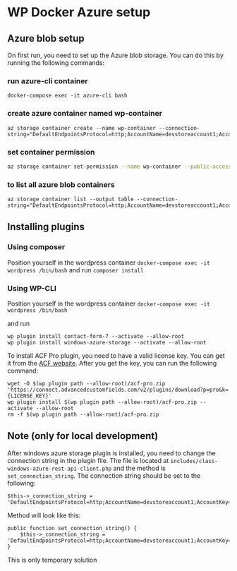 # WP Docker Azure setup

## Azure blob setup
On first run, you need to set up the Azure blob storage. You can do this by running the following commands:

### run azure-cli container
```docker-compose exec -it azure-cli bash```

### create azure container named wp-container
```
az storage container create --name wp-container --connection-string="DefaultEndpointsProtocol=http;AccountName=devstoreaccount1;AccountKey=Eby8vdM02xNOcqFlqUwJPLlmEtlCDXJ1OUzFT50uSRZ6IFsuFq2UVErCz4I6tq/K1SZFPTOtr/KBHBeksoGMGw==;BlobEndpoint=http://host.docker.internal:10000/devstoreaccount1;"
```

### set container permission
```bash
az storage container set-permission --name wp-container --public-access blob --connection-string="DefaultEndpointsProtocol=http;AccountName=devstoreaccount1;AccountKey=Eby8vdM02xNOcqFlqUwJPLlmEtlCDXJ1OUzFT50uSRZ6IFsuFq2UVErCz4I6tq/K1SZFPTOtr/KBHBeksoGMGw==;BlobEndpoint=http://host.docker.internal:10000/devstoreaccount1;"
```

### to list all azure blob containers
```
az storage container list --output table --connection-string="DefaultEndpointsProtocol=http;AccountName=devstoreaccount1;AccountKey=Eby8vdM02xNOcqFlqUwJPLlmEtlCDXJ1OUzFT50uSRZ6IFsuFq2UVErCz4I6tq/K1SZFPTOtr/KBHBeksoGMGw==;BlobEndpoint=http://host.docker.internal:10000/devstoreaccount1;"
```

## Installing plugins

### Using composer
Position yourself in the wordpress container
```docker-compose exec -it wordpress /bin/bash```
and run
```composer install```

### Using WP-CLI
Position yourself in the wordpress container
```docker-compose exec -it wordpress /bin/bash```

and run
```
wp plugin install contact-form-7 --activate --allow-root
wp plugin install windows-azure-storage --activate --allow-root
```

To install ACF Pro plugin, you need to have a valid license key. You can get it from the [ACF website](https://www.advancedcustomfields.com/my-account/). After you get the key, you can run the following command:

```
wget -O $(wp plugin path --allow-root)/acf-pro.zip 'https://connect.advancedcustomfields.com/v2/plugins/download?p=pro&k={LICENSE_KEY}'
wp plugin install $(wp plugin path --allow-root)/acf-pro.zip --activate --allow-root
rm -f $(wp plugin path --allow-root)/acf-pro.zip
```

## Note (only for local development)
After windows azure storage plugin is installed, you need to change the connection string in the plugin file. 
The file is located at `includes/class-windows-azure-rest-api-client.php` and the method is `set_connection_string`. 
The connection string should be set to the following:
```
$this->_connection_string = 'DefaultEndpointsProtocol=http;AccountName=devstoreaccount1;AccountKey=Eby8vdM02xNOcqFlqUwJPLlmEtlCDXJ1OUzFT50uSRZ6IFsuFq2UVErCz4I6tq/K1SZFPTOtr/KBHBeksoGMGw==;BlobEndpoint=http://host.docker.internal:10000/devstoreaccount1;';
```
Method will look like this:
```
public function set_connection_string() {
    $this->_connection_string = 'DefaultEndpointsProtocol=http;AccountName=devstoreaccount1;AccountKey=Eby8vdM02xNOcqFlqUwJPLlmEtlCDXJ1OUzFT50uSRZ6IFsuFq2UVErCz4I6tq/K1SZFPTOtr/KBHBeksoGMGw==;BlobEndpoint=http://host.docker.internal:10000/devstoreaccount1;';
}
```
This is only temporary solution